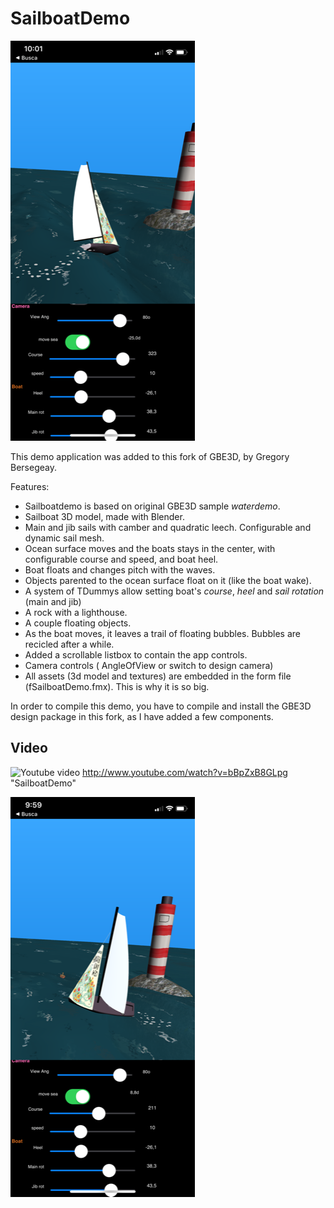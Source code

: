 # SailboatDemo

![app screenshot1](Screenshot1.png)

This demo application was added to this fork of GBE3D, by Gregory Bersegeay. 

Features:
* Sailboatdemo is based on original GBE3D sample *waterdemo*.
* Sailboat 3D model, made with Blender.
* Main and jib sails with camber and quadratic leech. Configurable and dynamic sail mesh.
* Ocean surface moves and the boats stays in the center, with configurable course and speed, and boat heel. 
* Boat floats and changes pitch with the waves.
* Objects parented to the ocean surface float on it (like the boat wake).
* A system of TDummys allow setting boat's *course*, *heel* and *sail rotation* (main and jib) 
* A rock with a lighthouse.
* A couple floating objects. 
* As the boat moves, it leaves a trail of floating bubbles. Bubbles are recicled after a while.  
* Added a scrollable listbox to contain the app controls.
* Camera controls ( AngleOfView or switch to design camera)
* All assets (3d model and textures) are embedded in the form file (fSailboatDemo.fmx). This is why it is so big.

In order to compile this demo, you have to compile and install the GBE3D design package in this fork,
as I have added a few components.

## Video

![Youtube video](https://img.youtube.com/vi/bBpZxB8GLpg/0.jpg) 
http://www.youtube.com/watch?v=bBpZxB8GLpg "SailboatDemo"

![app screenshot2](Screenshot2.png)
